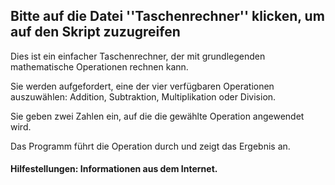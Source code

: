 ## Bitte auf die Datei ''Taschenrechner'' klicken, um auf den Skript zuzugreifen

Dies ist ein einfacher Taschenrechner, der mit grundlegenden mathematische Operationen rechnen kann.

Sie werden aufgefordert, eine der vier verfügbaren Operationen auszuwählen: Addition, Subtraktion, Multiplikation oder Division.

Sie geben zwei Zahlen ein, auf die die gewählte Operation angewendet wird.

Das Programm führt die Operation durch und zeigt das Ergebnis an.

#### Hilfestellungen: Informationen aus dem Internet.
